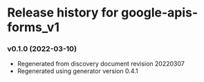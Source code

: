 # Release history for google-apis-forms_v1

### v0.1.0 (2022-03-10)

* Regenerated from discovery document revision 20220307
* Regenerated using generator version 0.4.1


